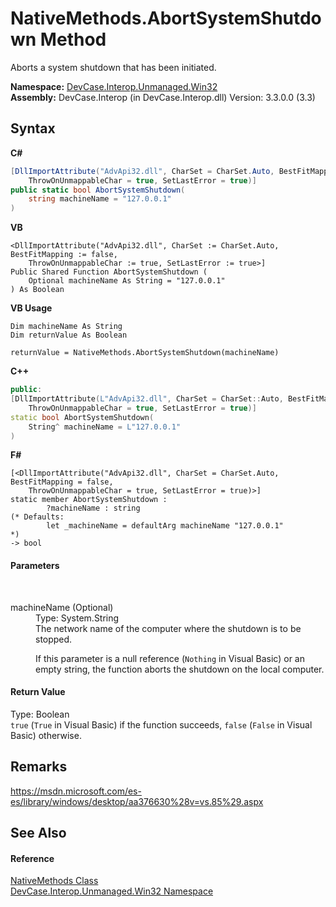 # NativeMethods.AbortSystemShutdown Method 
 

Aborts a system shutdown that has been initiated.

**Namespace:**&nbsp;<a href="N_DevCase_Interop_Unmanaged_Win32">DevCase.Interop.Unmanaged.Win32</a><br />**Assembly:**&nbsp;DevCase.Interop (in DevCase.Interop.dll) Version: 3.3.0.0 (3.3)

## Syntax

**C#**<br />
``` C#
[DllImportAttribute("AdvApi32.dll", CharSet = CharSet.Auto, BestFitMapping = false, 
	ThrowOnUnmappableChar = true, SetLastError = true)]
public static bool AbortSystemShutdown(
	string machineName = "127.0.0.1"
)
```

**VB**<br />
``` VB
<DllImportAttribute("AdvApi32.dll", CharSet := CharSet.Auto, BestFitMapping := false, 
	ThrowOnUnmappableChar := true, SetLastError := true>]
Public Shared Function AbortSystemShutdown ( 
	Optional machineName As String = "127.0.0.1"
) As Boolean
```

**VB Usage**<br />
``` VB Usage
Dim machineName As String
Dim returnValue As Boolean

returnValue = NativeMethods.AbortSystemShutdown(machineName)
```

**C++**<br />
``` C++
public:
[DllImportAttribute(L"AdvApi32.dll", CharSet = CharSet::Auto, BestFitMapping = false, 
	ThrowOnUnmappableChar = true, SetLastError = true)]
static bool AbortSystemShutdown(
	String^ machineName = L"127.0.0.1"
)
```

**F#**<br />
``` F#
[<DllImportAttribute("AdvApi32.dll", CharSet = CharSet.Auto, BestFitMapping = false, 
	ThrowOnUnmappableChar = true, SetLastError = true)>]
static member AbortSystemShutdown : 
        ?machineName : string 
(* Defaults:
        let _machineName = defaultArg machineName "127.0.0.1"
*)
-> bool 

```


#### Parameters
&nbsp;<dl><dt>machineName (Optional)</dt><dd>Type: System.String<br />The network name of the computer where the shutdown is to be stopped. 

 If this parameter is a null reference (`Nothing` in Visual Basic) or an empty string, the function aborts the shutdown on the local computer.</dd></dl>

#### Return Value
Type: Boolean<br />`true` (`True` in Visual Basic) if the function succeeds, `false` (`False` in Visual Basic) otherwise.

## Remarks
<a href="https://msdn.microsoft.com/es-es/library/windows/desktop/aa376630%28v=vs.85%29.aspx" target="_blank">https://msdn.microsoft.com/es-es/library/windows/desktop/aa376630%28v=vs.85%29.aspx</a>

## See Also


#### Reference
<a href="T_DevCase_Interop_Unmanaged_Win32_NativeMethods">NativeMethods Class</a><br /><a href="N_DevCase_Interop_Unmanaged_Win32">DevCase.Interop.Unmanaged.Win32 Namespace</a><br />